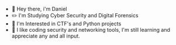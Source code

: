 - 👋 Hey there, i'm Daniel
- ✏️ I'm Studying Cyber Security and Digital Forensics
- 💬 I'm Interested in CTF's and Python projects
- 📂 I like coding security and networking tools, I'm still learning and appreciate any and all input. 
